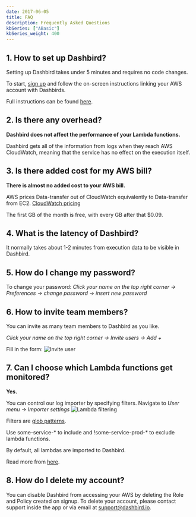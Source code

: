 ```yaml
---
date: 2017-06-05
title: FAQ
description: Frequently Asked Questions
kbSeries: ["ABasic"]
kbSeries_weight: 400
---
```


## 1. How to set up Dashbird?
Setting up Dashbird takes under 5 minutes and requires no code changes.

To start, [sign up](/signup) and follow the on-screen instructions linking your AWS account with Dashbirds.

Full instructions can be found [here](/help/basic/get-started).

## 2. Is there any overhead?
**Dashbird does not affect the performance of your Lambda functions.**

Dashbird gets all of the information from logs when they reach AWS CloudWatch, meaning that the service has no effect on the execution itself.

## 3. Is there added cost for my AWS bill?
**There is almost no added cost to your AWS bill.**

AWS prices Data-transfer out of CloudWatch equivalently to Data-transfer from EC2.
<a href="https://aws.amazon.com/cloudwatch/pricing/" target='_blank'>CloudWatch pricing</a>

The first GB of the month is free, with every GB after that $0.09.

## 4. What is the latency of Dashbird?
It normally takes about 1-2 minutes from execution data to be visible in Dashbird.

## 5. How do I change my password?
To change your password:
_Click your name on the top right corner -> Preferences -> change password -> insert new password_

## 6. How to invite team members?
You can invite as many team members to Dashbird as you like.

_Click your name on the top right corner -> Invite users -> Add +_

Fill in the form:
![Invite user](/images/help/inviteuser.png 'Invite user')

## 7. Can I choose which Lambda functions get monitored?
**Yes.**

You can control our log importer by specifying filters.
Navigate to _User menu -> Importer settings_
![Lambda filtering](/images/help/filtering.png 'Lambda filtering')

Filters are <a href='https://en.wikipedia.org/wiki/Glob_(programming)' target='_blank'>glob patterns</a>.

Use some-service-* to include and !some-service-prod-* to exclude lambda functions.

By default, all lambdas are imported to Dashbird.

Read more from [here](/settings/configuring-dashbird).

## 8. How do I delete my account?
You can disable Dashbird from accessing your AWS by deleting the Role and Policy created on signup.
To delete your account, please contact support inside the app or via email at <a href='mailto: support@dashbird.io'>support@dashbird.io</a>.
